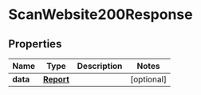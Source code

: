 

# ScanWebsite200Response


## Properties

| Name | Type | Description | Notes |
|------------ | ------------- | ------------- | -------------|
|**data** | [**Report**](Report.md) |  |  [optional] |



